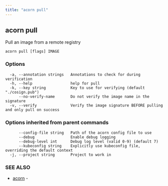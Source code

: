 ```yaml
---
title: "acorn pull"
---
```

## acorn pull

Pull an image from a remote registry

```
acorn pull [flags] IMAGE
```

### Options

```
  -a, --annotation strings   Annotations to check for during verification
  -h, --help                 help for pull
  -k, --key string           Key to use for verifying (default "./cosign.pub")
      --no-verify-name       Do not verify the image name in the signature
  -v, --verify               Verify the image signature BEFORE pulling and only pull on success
```

### Options inherited from parent commands

```
      --config-file string   Path of the acorn config file to use
      --debug                Enable debug logging
      --debug-level int      Debug log level (valid 0-9) (default 7)
      --kubeconfig string    Explicitly use kubeconfig file, overriding the default context
  -j, --project string       Project to work in
```

### SEE ALSO

* [acorn](acorn.md)	 - 

